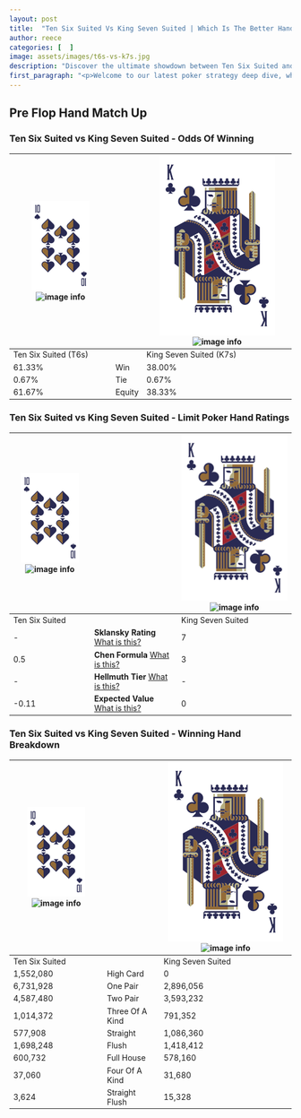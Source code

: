 ```yaml
---
layout: post
title:  "Ten Six Suited Vs King Seven Suited | Which Is The Better Hand In Poker? A Complete Guide"
author: reece
categories: [  ]
image: assets/images/t6s-vs-k7s.jpg
description: "Discover the ultimate showdown between Ten Six Suited and King Seven Suited in poker! Uncover the odds, strategies, and scenarios where one hand triumphs over the other. Get ready to up your poker game with this thrilling analysis."
first_paragraph: "<p>Welcome to our latest poker strategy deep dive, where we're pitting two distinct hands against each other in a high-stakes showdown: Ten Six Suited vs King Seven Suited.</p><p>In the dynamic world of poker, every decision counts, and knowing which hand holds the upper hand is key to your success at the table.</p><p>In this article, we'll dissect these two hands, explore the scenarios where one dominates the other, and equip you with the knowledge to make strategic choices that can tip the odds in your favor.</p><p>Get ready to unravel the intriguing dynamics of these poker hands and elevate your game to new heights.</p>"
---
```




[comment]: # (sp0)

## Pre Flop Hand Match Up

<div class="table hand-ratings" markdown="1"> 



### Ten Six Suited vs King Seven Suited - Odds Of Winning


    
| ![image info](assets/images/hand1/T.png) ![image info](assets/images/hand1/6s.png) |  | ![image info](assets/images/hand2/K.png) ![image info](assets/images/hand2/7s.png) |
| -------- | -------- | -------- |
| Ten Six Suited (T6s) |  | King Seven Suited (K7s) |
| 61.33% | Win | 38.00% |
| 0.67% | Tie | 0.67% |
| 61.67% | Equity | 38.33% |




[comment]: # (sp1)



### Ten Six Suited vs King Seven Suited - Limit Poker Hand Ratings


    
| ![image info](assets/images/hand1/T.png) ![image info](assets/images/hand1/6s.png) |  | ![image info](assets/images/hand2/K.png) ![image info](assets/images/hand2/7s.png) |
| -------- | -------- | -------- |
| Ten Six Suited |  | King Seven Suited |
| - | **Sklansky Rating** [What is this?](/sklansky-rating-explained) | 7 |
| 0.5 | **Chen Formula** [What is this?](/chen-formula-explained) | 3 |
| - | **Hellmuth Tier** [What is this?](/Hellmuth-tier-explained) | - |
| -0.11 | **Expected Value** [What is this?](/expected-value-explained) | 0 |




[comment]: # (sp2)



### Ten Six Suited vs King Seven Suited - Winning Hand Breakdown


    
| ![image info](assets/images/hand1/T.png) ![image info](assets/images/hand1/6s.png) |  | ![image info](assets/images/hand2/K.png) ![image info](assets/images/hand2/7s.png) |
| -------- | -------- | -------- |
| Ten Six Suited |  | King Seven Suited |
| 1,552,080 | High Card | 0 |
| 6,731,928 | One Pair | 2,896,056 |
| 4,587,480 | Two Pair | 3,593,232 |
| 1,014,372 | Three Of A Kind | 791,352 |
| 577,908 | Straight | 1,086,360 |
| 1,698,248 | Flush | 1,418,412 |
| 600,732 | Full House | 578,160 |
| 37,060 | Four Of A Kind | 31,680 |
| 3,624 | Straight Flush | 15,328 |




[comment]: # (sp3)



</div>

[comment]: # (sp4)



[comment]: # (sp5)

